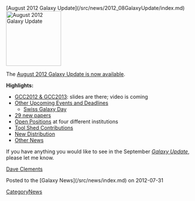 <div class='newsItemHeader'>[August 2012 Galaxy Update](/src/news/2012_08GalaxyUpdate/index.md)</div>

<div class='right'><a href='/src/GalaxyUpdates/2012_08/index.md'><img src="/src/images/Logos/GalaxyUpdate200.png" alt="August 2012 Galaxy Update" width=150 /></a></div>

The [August 2012 Galaxy Update is now available](/src/GalaxyUpdates/2012_08/index.md). 

**Highlights:**

* [GCC2012 & GCC2013](/src/GalaxyUpdates/2012_08/index.md#gcc2012--gcc2013): slides are there; video is coming
* [Other Upcoming Events and Deadlines](/src/GalaxyUpdates/2012_08/index.md#upcoming-events-and-deadlines)
  * [Swiss Galaxy Day](/src/GalaxyUpdates/2012_08/index.md#swiss-galaxy-day)
* [29 new papers](/src/GalaxyUpdates/2012_08/index.md#new-papers)
* [Open Positions](/src/GalaxyUpdates/2012_08/index.md#whos-hiring) at four different institutions
* [Tool Shed Contributions](/src/GalaxyUpdates/2012_08/index.md#tool-shed-contributions)
* [New Distribution](/src/GalaxyUpdates/2012_08/index.md#new-distributions)
* [Other News](/src/GalaxyUpdates/2012_08/index.md#other-news)

If you have anything you would like to see in the September *[Galaxy Update](/src/GalaxyUpdates/index.md)*, please let me know.

[Dave Clements](/src/DaveClements/index.md)

<div class='newsItemFooter'>Posted to the [Galaxy News](/src/news/index.md) on 2012-07-31</div>

[CategoryNews](/src/CategoryNews/index.md)
